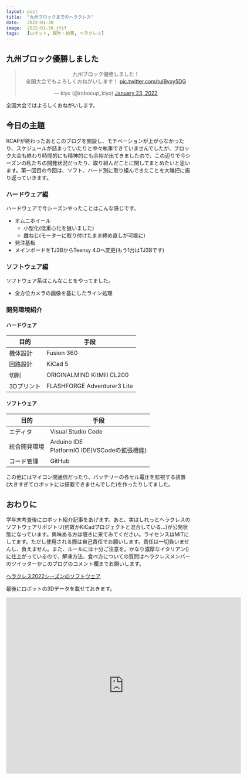 ```yaml
---
layout: post
title:  "九州ブロックまでのヘラクレス"
date:   2022-01-30
image:  2022-01-30.jfif
tags:   [ロボット, 報告・結果, ヘラクレス]
---
```

## 九州ブロック優勝しました

<center><blockquote class="twitter-tweet"><p lang="ja" dir="ltr">九州ブロック優勝しました！<br>全国大会でもよろしくおねがいします！ <a href="https://t.co/tuIBvxy5DG">pic.twitter.com/tuIBvxy5DG</a></p>&mdash; kiyo (@robocup_kiyo) <a href="https://twitter.com/robocup_kiyo/status/1485166682515849216?ref_src=twsrc%5Etfw">January 23, 2022</a></blockquote> <script async src="https://platform.twitter.com/widgets.js" charset="utf-8"></script></center>

全国大会ではよろしくおねがいします。

## 今日の主題

RCAPが終わったあとこのブログを開設し、モチベーションが上がらなかったり、スケジュールが詰まっていたりと中々執筆できていませんでしたが、ブロック大会も終わり時間的にも精神的にも余裕が出てきましたので、この辺りで今シーズンの私たちの開発状況だったり、取り組んだことに関してまとめたいと思います。第一回目の今回は、ソフト、ハード別に取り組んできたことを大雑把に振り返っていきます。

### ハードウェア編

ハードウェアで今シーズンやったことはこんな感じです。

- オムニホイール
  - 小型化(低重心化を狙いました)
  - 雌ねじ(モーターに取り付けたまま締め直しが可能に)
- 発注基板
- メインボードをTJ3BからTeensy 4.0へ変更(もう1台はTJ3Bです)

### ソフトウェア編

ソフトウェア系はこんなことをやってました。

- 全方位カメラの画像を基にしたライン処理

### 開発環境紹介

#### ハードウェア

| 目的 | 手段 |
| ---- | ---- |
| 機体設計 | Fusion 360 |
| 回路設計 | KiCad 5 |
| 切削 | ORIGINALMIND KitMill CL200 |
| 3Dプリント | FLASHFORGE Adventurer3 Lite |

#### ソフトウェア

| 目的 | 手段 |
| ---- | ---- |
| エディタ | Visual Studio Code |
| 統合開発環境 | Arduino IDE<br>PlatformIO IDE(VSCodeの拡張機能) |
| コード管理 | GitHub |

この他にはマイコン間通信だったり、バッテリーの各セル電圧を監視する装置(大きすぎてロボットには搭載できませんでした)を作ったりしてました。

## おわりに

学年末考査後にロボット紹介記事をあげます。あと、実はしれっとヘラクレスのソフトウェアリポジトリ(何故かKiCadプロジェクトと混合している...)が公開状態になっています。興味ある方は覗きに来てみてください。ライセンスはMITにしてます。ただし使用される際は自己責任でお願いします。責任は一切負いませんし、負えません。また、ルールには十分ご注意を。かなり濃厚なイタリアン()に仕上がっているので、解凍方法、食べ方についての質問はヘラクレスメンバーのツイッターかこのブログのコメント欄までお願いします。

[ヘラクレス2022シーズンのソフトウェア](https://github.com/MUNAKATA-EPC/Hercules_2022)

最後にロボットの3Dデータを載せておきます。

<center><iframe src="https://myhub.autodesk360.com/ue2c11e14/shares/public/SH56a43QTfd62c1cd9685619bc46de13621b?mode=embed" width="640" height="480" allowfullscreen="true" webkitallowfullscreen="true" mozallowfullscreen="true"  frameborder="0"></iframe></center>
